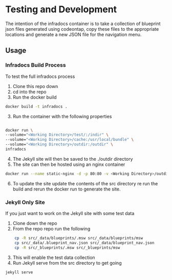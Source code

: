 # Testing and Development

The intention of the infradocs container is to take a collection of blueprint json files generated using codeontap, copy these files to the appropriate locations and generate a new JSON file for the navigation menu. 

## Usage

### Infradocs Build Process

To test the full infradocs process

1. Clone this repo down
3. cd into the repo
2. Run the docker build
```sh 
docker build -t infradocs .
```
3. Run the container with the following properties
```sh

docker run \
--volume="<Working Directory>/test/:/indir" \
--volume="<Working Directory>/cache:/usr/local/bundle" \
--volume="<Working Directory>/outdir:/outdir" \
infradocs
``` 
4. The Jekyll site will then be saved to the ./outdir directory
5. The site can then be hosted using an nginx container
```sh
docker run --name static-nginx -d -p 80:80 -v <Working Directory>/outdir:/usr/share/nginx/html:ro nginx
```
6. To update the site update the contents of the src directory re run the build and rerun the docker run to generate the site.

### Jekyll Only Site

If you just want to work on the Jekyll site with some test data

1. Clone down the repo 
2. From the repo repo run the following
```sh 
    cp -R src/_data/blueprints/.msw src/_data/blueprints/msw
    cp src/_data/.blueprint_nav.json src/_data/blueprint_nav.json
    cp -R src/_blueprints/.msw src/_blueprints/msw
```
3. This will enable the test data collection
4. Run Jekyll serve from the src directory to get going
```sh
jekyll serve
```